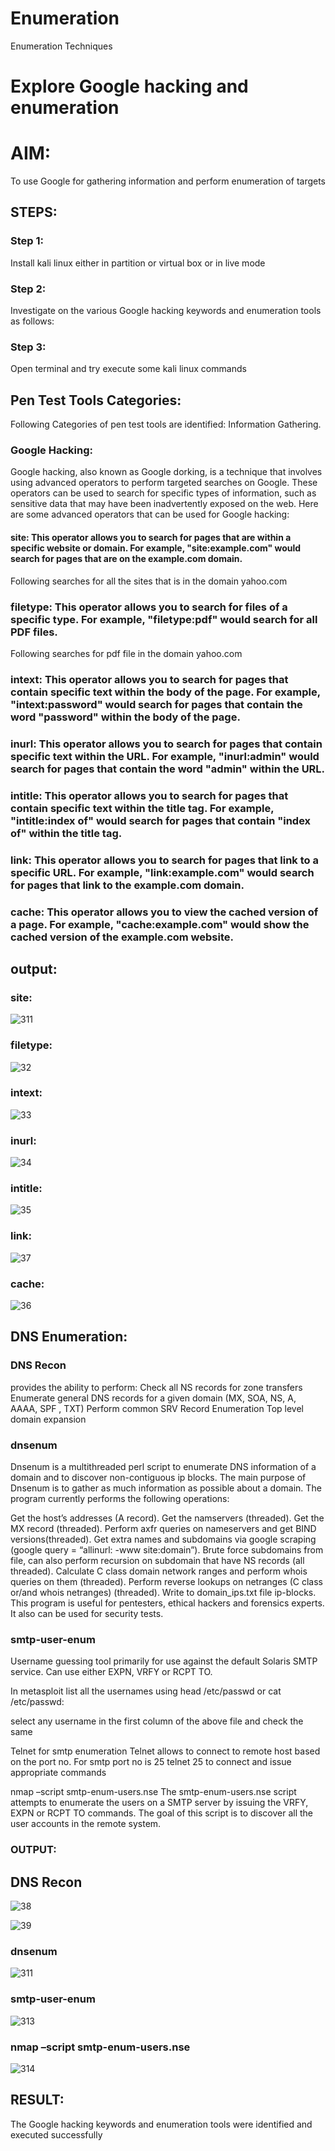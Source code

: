 # Enumeration
Enumeration Techniques

# Explore Google hacking and enumeration 

# AIM:

To use Google for gathering information and perform enumeration of targets

## STEPS:

### Step 1:

Install kali linux either in partition or virtual box or in live mode

### Step 2:

Investigate on the various Google hacking keywords and enumeration tools as follows:


### Step 3:
Open terminal and try execute some kali linux commands

## Pen Test Tools Categories:  

Following Categories of pen test tools are identified:
Information Gathering.

### Google Hacking:

Google hacking, also known as Google dorking, is a technique that involves using advanced operators to perform targeted searches on Google. These operators can be used to search for specific types of information, such as sensitive data that may have been inadvertently exposed on the web. Here are some advanced operators that can be used for Google hacking:

#### site: This operator allows you to search for pages that are within a specific website or domain. For example, "site:example.com" would search for pages that are on the example.com domain.
Following searches for all the sites that is in the domain yahoo.com

### filetype: This operator allows you to search for files of a specific type. For example, "filetype:pdf" would search for all PDF files.
Following searches for pdf file in the domain yahoo.com



### intext: This operator allows you to search for pages that contain specific text within the body of the page. For example, "intext:password" would search for pages that contain the word "password" within the body of the page.


### inurl: This operator allows you to search for pages that contain specific text within the URL. For example, "inurl:admin" would search for pages that contain the word "admin" within the URL.

### intitle: This operator allows you to search for pages that contain specific text within the title tag. For example, "intitle:index of" would search for pages that contain "index of" within the title tag.

### link: This operator allows you to search for pages that link to a specific URL. For example, "link:example.com" would search for pages that link to the example.com domain.

### cache: This operator allows you to view the cached version of a page. For example, "cache:example.com" would show the cached version of the example.com website.
## output:
### site:

![311](https://github.com/Rajeshanbu/Enumeration/assets/118924713/12edcf5b-f42a-4366-9bd9-6ce521c005a6)

### filetype:
![32](https://github.com/Rajeshanbu/Enumeration/assets/118924713/2daef5ec-fa1c-49ee-9f05-344c32f4fd68)


### intext:
![33](https://github.com/Rajeshanbu/Enumeration/assets/118924713/6d83e607-510c-4a19-8b70-88fdefdbf4e0)


### inurl:
![34](https://github.com/Rajeshanbu/Enumeration/assets/118924713/7efc892e-31df-4b1a-87eb-726256754ac5)

### intitle:

![35](https://github.com/Rajeshanbu/Enumeration/assets/118924713/f7cdac62-7653-4ef1-9dde-5772c3072f9e)


### link:
![37](https://github.com/Rajeshanbu/Enumeration/assets/118924713/f050fed5-5492-4881-8875-1e0fd0f84190)

### cache:
![36](https://github.com/Rajeshanbu/Enumeration/assets/118924713/df0969c8-5472-4fae-bcba-04192dfda0d9)

## DNS Enumeration:
### DNS Recon
provides the ability to perform: Check all NS records for zone transfers Enumerate general DNS records for a given domain (MX, SOA, NS, A, AAAA, SPF , TXT) Perform common SRV Record Enumeration Top level domain expansion

### dnsenum
Dnsenum is a multithreaded perl script to enumerate DNS information of a domain and to discover non-contiguous ip blocks. The main purpose of Dnsenum is to gather as much information as possible about a domain. The program currently performs the following operations:

Get the host’s addresses (A record). Get the namservers (threaded). Get the MX record (threaded). Perform axfr queries on nameservers and get BIND versions(threaded). Get extra names and subdomains via google scraping (google query = “allinurl: -www site:domain”). Brute force subdomains from file, can also perform recursion on subdomain that have NS records (all threaded). Calculate C class domain network ranges and perform whois queries on them (threaded). Perform reverse lookups on netranges (C class or/and whois netranges) (threaded). Write to domain_ips.txt file ip-blocks. This program is useful for pentesters, ethical hackers and forensics experts. It also can be used for security tests.

### smtp-user-enum
Username guessing tool primarily for use against the default Solaris SMTP service. Can use either EXPN, VRFY or RCPT TO.

In metasploit list all the usernames using head /etc/passwd or cat /etc/passwd:

select any username in the first column of the above file and check the same

Telnet for smtp enumeration
Telnet allows to connect to remote host based on the port no. For smtp port no is 25 telnet 25 to connect and issue appropriate commands

nmap –script smtp-enum-users.nse
The smtp-enum-users.nse script attempts to enumerate the users on a SMTP server by issuing the VRFY, EXPN or RCPT TO commands. The goal of this script is to discover all the user accounts in the remote system.

### OUTPUT:
## DNS Recon
![38](https://github.com/Rajeshanbu/Enumeration/assets/118924713/6ca6d32a-6e1d-426e-b760-391d1516c5b6)

![39](https://github.com/Rajeshanbu/Enumeration/assets/118924713/bc64174f-3f7f-4022-bba7-a7b6d892f88b)

### dnsenum
![311](https://github.com/Rajeshanbu/Enumeration/assets/118924713/fc8b34d5-1b49-4456-9f6d-458903a23386)

### smtp-user-enum
![313](https://github.com/Rajeshanbu/Enumeration/assets/118924713/04b7b430-c36c-4ebd-bb99-0fcb6ca8c5ed)

### nmap –script smtp-enum-users.nse

![314](https://github.com/Rajeshanbu/Enumeration/assets/118924713/85705cbc-f0c9-46c9-ba93-cee7016b8a80)


## RESULT:
The Google hacking keywords and enumeration tools were identified and executed successfully

